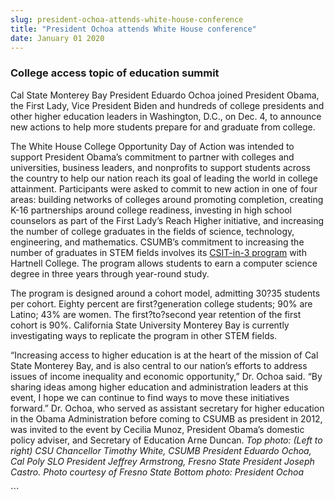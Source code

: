 ```yaml
---
slug: president-ochoa-attends-white-house-conference
title: "President Ochoa attends White House conference"
date: January 01 2020
---
```


 
<h3>College access topic of education summit</h3>
<p>
  Cal State Monterey Bay President Eduardo Ochoa joined President Obama, the
  First Lady, Vice President Biden and hundreds of college presidents and other
  higher education leaders in Washington, D.C., on Dec. 4, to announce new
  actions to help more students prepare for and graduate from college.
</p>
<p>
  The White House College Opportunity Day of Action was intended to support
  President Obama’s commitment to partner with colleges and universities,
  business leaders, and nonprofits to support students across the country to
  help our nation reach its goal of leading the world in college attainment.
  Participants were asked to commit to new action in one of four areas: building
  networks of colleges around promoting completion, creating K-16 partnerships
  around college readiness, investing in high school counselors as part of the
  First Lady’s Reach Higher initiative, and increasing the number of college
  graduates in the fields of science, technology, engineering, and mathematics.
  CSUMB’s commitment to increasing the number of graduates in STEM fields
  involves its
  <a href="https://sites.google.com/site/csitin3/">CSIT-in-3 program</a> with
  Hartnell College. The program allows students to earn a computer science
  degree in three years through year-round study.
</p>
<p>
  The program is designed around a cohort model, admitting 30?35 students per
  cohort. Eighty percent are first?generation college students; 90% are Latino;
  43% are women. The first?to?second year retention of the first cohort is 90%.
  California State University Monterey Bay is currently investigating ways to
  replicate the program in other STEM fields.
</p>
<p>
  “Increasing access to higher education is at the heart of the mission of Cal
  State Monterey Bay, and is also central to our nation’s efforts to address
  issues of income inequality and economic opportunity,” Dr. Ochoa said. “By
  sharing ideas among higher education and administration leaders at this event,
  I hope we can continue to find ways to move these initiatives forward.” Dr.
  Ochoa, who served as assistant secretary for higher education in the Obama
  Administration before coming to CSUMB as president in 2012, was invited to the
  event by Cecilia Munoz, President Obama’s domestic policy adviser, and
  Secretary of Education Arne Duncan.
  <em
    >Top photo: (Left to right) CSU Chancellor Timothy White, CSUMB President
    Eduardo Ochoa, Cal Poly SLO President Jeffrey Armstrong, Fresno State
    President Joseph Castro. Photo courtesy of Fresno State Bottom photo:
    President Ochoa</em
  >
</p>
```

